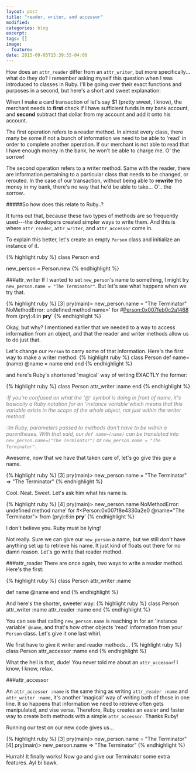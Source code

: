 ```yaml
---
layout: post
title: "reader, writer, and accessor"
modified:
categories: blog
excerpt:
tags: []
image:
  feature:
date: 2015-09-05T15:39:55-04:00
---
```


How does an `attr_reader` differ from an `attr_writer`, but more specifically... what do they do? I remember asking myself
this question when I was introduced to classes in Ruby. I'll be going over their exact functions and purposes in a second,
but here's a short and sweet explanation:

When I make a card transaction of let's say $1 (pretty sweet, I know), the merchant needs to **first** check if I have
sufficient funds in my bank account, and **second** subtract that dollar from my account and add it onto his account.

The first operation refers to a reader method. In almost every class, there many be some if not a bunch of information
we need to be able to 'read' in order to complete another operation. If our merchant is not able to read that I have enough
money in the bank, he won't be able to charge me. O' the sorrow!

The second operation refers to a writer method. Same with the reader, there are information pertaining to a particular class
that needs to be changed, or rerouted. In the case of our transaction, without being able to **rewrite** the money in my bank,
there's no way that he'd be able to take... O'.. the sorrow..

#####So how does this relate to Ruby..?

It turns out that, because these two types of methods are so frequently used---the developers created simpler ways to write them.
And this is where `attr_reader`, `attr_writer`, and `attr_accessor` come in.

To explain this better, let's create an empty `Person` class and initialize an instance of it.

{% highlight ruby %}
class Person
end

new_person = Person.new
{% endhighlight %}

###attr_writer
If I wanted to set `new_person`'s name to something, I might try `new_person.name = "The Terminator"`. But let's see what happens
when we try that.

{% highlight ruby %}
[3] pry(main)> new_person.name = "The Terminator"
NoMethodError: undefined method name=' for #<Person:0x007feb0c2a1468>
from (pry):4:in __pry__'
{% endhighlight %}

Okay, but why? I mentioned earlier that we needed to a way to access information from an object, and that the reader and writer methods
allow us to do just that.

Let's change our `Person` to carry some of that information. Here's the first way to make a writer method:
{% highlight ruby %}
class Person
  def name=(name)
    @name = name
  end
end
{% endhighlight %}

and here's Ruby's shortened 'magical' way of writing EXACTLY the former:

{% highlight ruby %}
class Person
  attr_writer :name
end
{% endhighlight %}

<span style="color: gray">*:If you're confused on what the '@' symbol is doing in front of name, it's basically a Ruby notation for an 'instance variable'which means that this variable exists in the scope of the whole object, not just within the writer method.*</span>

<span style="color: gray">*::In Ruby, parameters passed to methods don't have to be within a parentheses. With that said, our `def name=(name)` can be translated into `new_person.name=("The Terminator")` or `new_person.name = "The Terminator"`.*</span>

Awesome, now that we have that taken care of, let's go give this guy a name.

{% highlight ruby %}
[3] pry(main)> new_person.name = "The Terminator"
=> "The Terminator"
{% endhighlight %}

Cool. Neat. Sweet. Let's ask him what his name is.

{% highlight ruby %}
[4] pry(main)> new_person.name
NoMethodError: undefined method name' for #<Person:0x007f8e4330a2e0 @name="The Terminator">
from (pry):6:in __pry__'
{% endhighlight %}

I don't believe you. Ruby must be lying!

Not really. Sure we can give our `new_person` a name, but we still don't have anything set up to
retrieve his name. It just kind of floats out there for no damn reason. Let's go write that reader method.

###attr_reader
There are once again, two ways to write a reader method. Here's the first:

{% highlight ruby %}
class Person
  attr_writer :name

  def name
    @name
  end
end
{% endhighlight %}

And here's the shorter, sweeter way:
{% highlight ruby %}
class Person
  attr_writer :name
  attr_reader :name
end
{% endhighlight %}

You can see that calling `new_person.name` is reaching in for an 'instance variable' `@name`, and that's how other objects
'read' information from your `Person` class. Let's give it one last whirl.

We first have to give it writer and reader methods...
{% highlight ruby %}
class Person
  attr_accessor :name
end
{% endhighlight %}

What the hell is that, dude! You never told me about an `attr_accessor`! I know, I know, relax.

###attr_accessor

An `attr_accessor :name` is the same thing as writing `attr_reader :name` and `attr_writer :name`, it's another 'magical'
way of writing both of those in one line. It so happens that information we need to retrieve often gets manipulated, and vise
versa. Therefore, Ruby creates an easier and faster way to create both methods with a simple `attr_accessor`. Thanks Ruby!

Running our test on our new code gives us...

{% highlight ruby %}
[3] pry(main)> new_person.name = "The Terminator"
[4] pry(main)> new_person.name
=> "The Terminator"
{% endhighlight %}

Hurrah! It finally works! Now go and give our Terminator some extra features. Ayl bi bawk.

